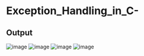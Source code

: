 # Exception_Handling_in_C-
## Output
![image](https://github.com/user-attachments/assets/967ca2be-6bfd-4845-b3d9-1442ad7c954a)
![image](https://github.com/user-attachments/assets/ab9d2cc4-1938-43fa-882b-753afad312d2)
![image](https://github.com/user-attachments/assets/15ef5162-494b-44de-a1b1-8011faa133d0)
![image](https://github.com/user-attachments/assets/e89860a6-b2aa-4d84-9663-2439410c45c7)





